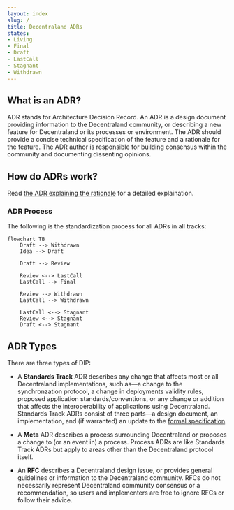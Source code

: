 ```yaml
---
layout: index
slug: /
title: Decentraland ADRs
states:
- Living
- Final
- Draft
- LastCall
- Stagnant
- Withdrawn
---
```


## What is an ADR?

ADR stands for Architecture Decision Record. An ADR is a design document providing information to the Decentraland community, or describing a new feature for Decentraland or its processes or environment. The ADR should provide a concise technical specification of the feature and a rationale for the feature. The ADR author is responsible for building consensus within the community and documenting dissenting opinions.

## How do ADRs work?

Read [the ADR explaining the rationale](/adr/ADR-1) for a detailed explaination.

### ADR Process

The following is the standardization process for all ADRs in all tracks:

```mermaid
flowchart TB
    Draft --> Withdrawn
    Idea --> Draft

    Draft --> Review

    Review <--> LastCall
    LastCall --> Final

    Review --> Withdrawn
    LastCall --> Withdrawn

    LastCall <--> Stagnant
    Review <--> Stagnant
    Draft <--> Stagnant

```

## ADR Types

There are three types of DIP:

- A **Standards Track** ADR describes any change that affects most or all Decentraland implementations, such as—a change to the synchronzation protocol, a change in deployments validity rules, proposed application standards/conventions, or any change or addition that affects the interoperability of applications using Decentraland. Standards Track ADRs consist of three parts—a design document, an implementation, and (if warranted) an update to the [formal specification](https://github.com/decentraland/yellowpaper).

- A **Meta** ADR describes a process surrounding Decentraland or proposes a change to (or an event in) a process. Process ADRs are like Standards Track ADRs but apply to areas other than the Decentraland protocol itself.

- An **RFC** describes a Decentraland design issue, or provides general guidelines or information to the Decentraland community. RFCs do not necessarily represent Decentraland community consensus or a recommendation, so users and implementers are free to ignore RFCs or follow their advice.
